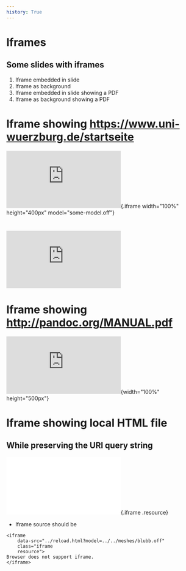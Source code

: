 ```yaml
---
history: True
---
```

# Iframes

## Some slides with iframes

1.  Iframe embedded in slide
2.  Iframe as background
3.  Iframe embedded in slide showing a PDF
4.  Iframe as background showing a PDF

# Iframe showing <https://www.uni-wuerzburg.de/startseite>

![This is the most ugly homepage ever.](https://www.uni-wuerzburg.de/startseite.html?some-option=some-value){.iframe
width="100%" height="400px" model="some-model.off"}

# ![](https://www.uni-wuerzburg.de/startseite.html)

# Iframe showing <http://pandoc.org/MANUAL.pdf>

![](http://pandoc.org/MANUAL.pdf){width="100%" height="500px"}

# Iframe showing local HTML file

## While preserving the URI query string

![](../reload.html?model=../../meshes/blubb.off){.iframe .resource}

-   Iframe source should be

``` {.html}
<iframe 
    data-src="../reload.html?model=../../meshes/blubb.off" 
    class="iframe 
    resource">
Browser does not support iframe.
</iframe>
```

